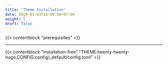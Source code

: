 ```yaml
---
title: 'Theme Installation'
date: 2020-01-03T14:00:00+07:00
weight: 1
draft: false
---
```


{{< contentblock "prerequisites" >}}

---

{{< contentblock "installation-free" "THEME:twenty-twenty-hugo,CONFIG:config/_default/config.toml" >}}

